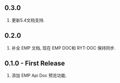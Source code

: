 ## 0.3.0
1. 更新5.4文档支持.

## 0.2.0
1. 补全 EMP 文档, 现在 EMP DOC和 RYT-DOC 保持同步.

## 0.1.0 - First Release
1. 添加 EMP Api Doc 预览功能.
